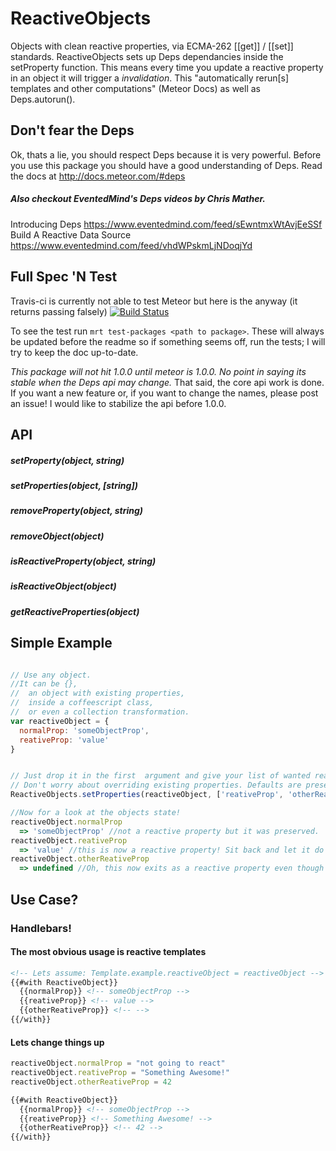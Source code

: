 ReactiveObjects
=======================

Objects with clean reactive properties, via ECMA-262 [[get]] / [[set]] standards. 
ReactiveObjects sets up Deps dependancies inside the setProperty function. 
This means every time you update a reactive property in an object it will trigger a *invalidation*. 
This "automatically rerun[s] templates and other computations" (Meteor Docs) as well as Deps.autorun().

## Don't fear the Deps
Ok, thats a lie, you should respect Deps because it is very powerful. 
Before you use this package you should have a good understanding of Deps. 
Read the docs at http://docs.meteor.com/#deps
##### Also checkout EventedMind's Deps videos by Chris Mather.
Introducing Deps https://www.eventedmind.com/feed/sEwntmxWtAvjEeSSf <br>
Build A Reactive Data Source https://www.eventedmind.com/feed/vhdWPskmLjNDoqjYd

## Full Spec 'N Test
Travis-ci is currently not able to test Meteor but here is the anyway (it returns passing falsely) [![Build Status](https://travis-ci.org/CMToups/meteor-reactive-objects.png)](https://travis-ci.org/CMToups/meteor-reactive-objects) 

To see the test run `mrt test-packages <path to package>`. 
These will always be updated before the readme so if something seems off, run the tests; I will try to keep the doc up-to-date.

*This package will not hit 1.0.0 until meteor is 1.0.0. No point in saying its stable when the Deps api may change.*
That said, the core api work is done. 
If you want a new feature or, if you want to change the names, please post an issue!
I would like to stabilize the api before 1.0.0. 

## API

##### setProperty(object, string)

##### setProperties(object, [string])

##### removeProperty(object, string)

##### removeObject(object)

##### isReactiveProperty(object, string)

##### isReactiveObject(object)

##### getReactiveProperties(object)

## Simple Example
```js

// Use any object. 
//It can be {}, 
//  an object with existing properties, 
//  inside a coffeescript class, 
//  or even a collection transformation.
var reactiveObject = {
  normalProp: 'someObjectProp',
  reativeProp: 'value'
}


// Just drop it in the first  argument and give your list of wanted reactive properties.
// Don't worry about overriding existing properties. Defaults are preserved.
ReactiveObjects.setProperties(reactiveObject, ['reativeProp', 'otherReativeProp'])

//Now for a look at the objects state!
reactiveObject.normalProp
  => 'someObjectProp' //not a reactive property but it was preserved. 
reactiveObject.reativeProp
  => 'value' //this is now a reactive property! Sit back and let it do your work for you.
reactiveObject.otherReativeProp
  => undefined //Oh, this now exits as a reactive property even though it did not have a value, sweet!
```

## Use Case?

### Handlebars!

#### The most obvious usage is reactive templates

```html
<!-- Lets assume: Template.example.reactiveObject = reactiveObject -->
{{#with ReactiveObject}}
  {{normalProp}} <!-- someObjectProp -->
  {{reativeProp}} <!-- value -->
  {{otherReativeProp}} <!-- -->
{{/with}}

```
#### Lets change things up
```javascript
reactiveObject.normalProp = "not going to react"
reactiveObject.reativeProp = "Something Awesome!"
reactiveObject.otherReativeProp = 42
```
```html
{{#with ReactiveObject}}
  {{normalProp}} <!-- someObjectProp -->
  {{reativeProp}} <!-- Something Awesome! -->
  {{otherReativeProp}} <!-- 42 -->
{{/with}}
```

